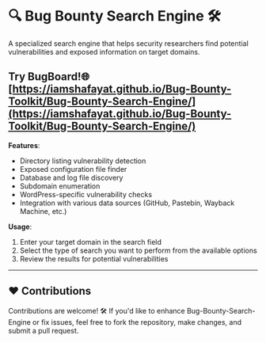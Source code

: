# 🔍 Bug Bounty Search Engine 🛠️

A specialized search engine that helps security researchers find potential vulnerabilities and exposed information on target domains.

## Try BugBoard!🌐 [https://iamshafayat.github.io/Bug-Bounty-Toolkit/Bug-Bounty-Search-Engine/](https://iamshafayat.github.io/Bug-Bounty-Toolkit/Bug-Bounty-Search-Engine/)

**Features**:
- Directory listing vulnerability detection
- Exposed configuration file finder
- Database and log file discovery
- Subdomain enumeration
- WordPress-specific vulnerability checks
- Integration with various data sources (GitHub, Pastebin, Wayback Machine, etc.)

**Usage**:
1. Enter your target domain in the search field
2. Select the type of search you want to perform from the available options
3. Review the results for potential vulnerabilities

---

## ❤️ Contributions

Contributions are welcome! 🛠️ If you'd like to enhance Bug-Bounty-Search-Engine or fix issues, feel free to fork the repository, make changes, and submit a pull request.
